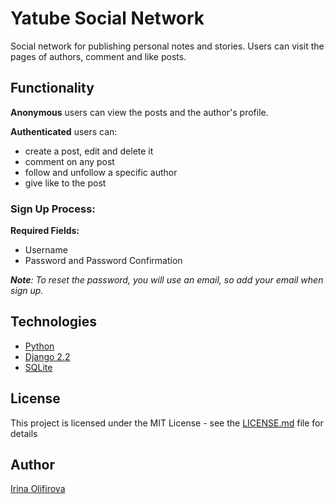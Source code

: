 # Yatube Social Network
Social network for publishing personal notes and stories. Users can visit the pages of authors, comment and like posts.

## Functionality 
**Anonymous** users can view the posts and the author's profile.

**Authenticated** users can:
* create a post, edit and delete it
* comment on any post
* follow and unfollow a specific author
* give like to the post

### Sign Up Process:
**Required Fields:**
* Username
* Password and Password Confirmation

***Note**: To reset the password, you will use an email, so add your email when sign up.*

## Technologies
* [Python](https://www.python.org/)
* [Django 2.2](https://www.djangoproject.com/)
* [SQLite](https://www.sqlite.org/)


## License
This project is licensed under the MIT License - see the [LICENSE.md](https://github.com/olifirovai/hw05_final/blob/master/LICENSE) file for details

## Author
[Irina Olifirova](https://github.com/olifirovai/)

